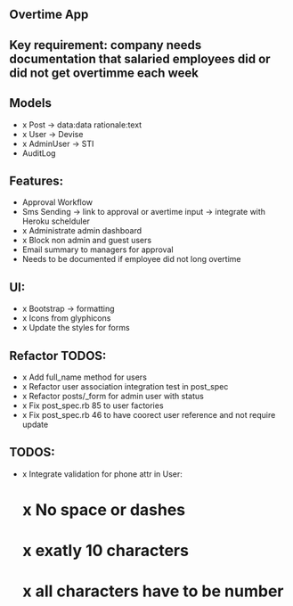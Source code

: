 ## Overtime App

## Key requirement: company needs documentation that salaried employees did or did not get overtimme each week

## Models

- x Post -> data:data rationale:text
- x User -> Devise
- x AdminUser -> STI
- AuditLog

## Features:

- Approval Workflow
- Sms Sending -> link to approval or avertime input -> integrate with Heroku schelduler
- x Administrate admin dashboard
- x Block non admin and guest users
- Email summary to managers for approval
- Needs to be documented if employee did not long overtime

## UI:

- x Bootstrap -> formatting
- x Icons from glyphicons
- x Update the styles for forms

## Refactor TODOS:
- x Add full_name method for users
- x Refactor user association integration test in post_spec
- x Refactor posts/_form for admin user with status
- x Fix post_spec.rb 85  to user factories
- x Fix post_spec.rb 46  to have coorect user reference and not require update

## TODOS:
- x Integrate validation for phone attr in User:
	# x No space or dashes
	# x exatly 10 characters
	# x all characters have to be number